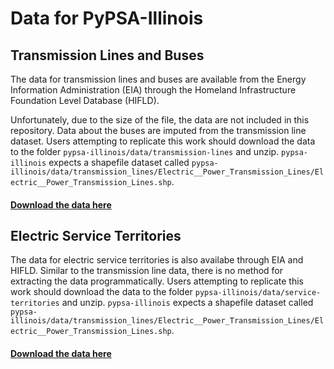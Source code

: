 # Data for PyPSA-Illinois


## Transmission Lines and Buses

The data for transmission lines and buses are available from the Energy Information Administration (EIA)
through the Homeland Infrastructure Foundation Level Database (HIFLD).

Unfortunately, due to the size of the file, the data are not included in this repository. Data about the
buses are imputed from the transmission line dataset. Users attempting to replicate this work should download
the data to the folder `pypsa-illinois/data/transmission-lines` and unzip. `pypsa-illinois` expects a shapefile dataset
called `pypsa-illinois/data/transmission_lines/Electric__Power_Transmission_Lines/Electric__Power_Transmission_Lines.shp`.

#### [Download the data here](https://atlas.eia.gov/datasets/geoplatform::transmission-lines/about)


## Electric Service Territories

The data for electric service territories is also availabe through EIA and HIFLD. Similar to the transmission line data,
there is no method for extracting the data programmatically. Users attempting to replicate this work should download
the data to the folder `pypsa-illinois/data/service-territories` and unzip. `pypsa-illinois` expects a shapefile dataset
called `pypsa-illinois/data/transmission_lines/Electric__Power_Transmission_Lines/Electric__Power_Transmission_Lines.shp`.

#### [Download the data here](https://atlas.eia.gov/datasets/geoplatform::electric-retail-service-territories-2/about)